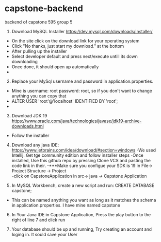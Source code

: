 # capstone-backend
backend of capstone 595 group 5

1. Download MySQL Installer https://dev.mysql.com/downloads/installer/
  - On the site click on the download link for your operating system 
  - Click "No thanks, just start my download." at the bottom 
  - After pulling up the installer 
  - Select developer default and press next/execute untill its down downloading
  - Once done, it should open up automatically 
  -
2. Replace your MySql username and password in application.properties. 
  - Mine is username: root password: root, so if you don't want to change anything you can copy that
  - ALTER USER 'root'@'localhost' IDENTIFIED BY 'root';
  -
3. Download JDK 19 https://www.oracle.com/java/technologies/javase/jdk19-archive-downloads.html
  - Follow the installer
  
4. Download any java IDE: https://www.jetbrains.com/idea/download/#section=windows
  -We used Intellij. Get tge community edition and follow installer steps
  -Once installed, Use this github repo by pressing Clone VCS and pasting the code link in their. 
  -***Make sure you configue your SDK is 19 in File-> Project Structure -> Project  
  -click on CapstoneApplication in src-> java -> Capstone Application
  
5. In MySQL Workbench, create a new script and run: CREATE DATABASE capstone;
  - This can be named anything you want as long as it matches the schema in application.properties. I have mine named capstone

6. In Your Java IDE in Capstone Application, Press the play button to the right of line 7 and click run 

7. Your database should be up and running, Try creating an account and loging in. It sould save your User
